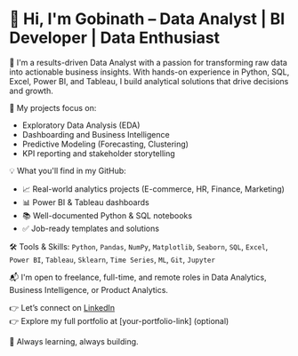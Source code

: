 # 👋 Hi, I'm Gobinath – Data Analyst | BI Developer | Data Enthusiast

🎯 I'm a results-driven Data Analyst with a passion for transforming raw data into actionable business insights. With hands-on experience in Python, SQL, Excel, Power BI, and Tableau, I build analytical solutions that drive decisions and growth.

📌 My projects focus on:
- Exploratory Data Analysis (EDA)
- Dashboarding and Business Intelligence
- Predictive Modeling (Forecasting, Clustering)
- KPI reporting and stakeholder storytelling

💡 What you'll find in my GitHub:
- 📈 Real-world analytics projects (E-commerce, HR, Finance, Marketing)
- 📊 Power BI & Tableau dashboards
- 📚 Well-documented Python & SQL notebooks
- ✅ Job-ready templates and solutions

🛠 Tools & Skills:
`Python`, `Pandas`, `NumPy`, `Matplotlib`, `Seaborn`, `SQL`, `Excel`, `Power BI`, `Tableau`, `Sklearn`, `Time Series`, `ML`, `Git`, `Jupyter`

📬 I'm open to freelance, full-time, and remote roles in Data Analytics, Business Intelligence, or Product Analytics.

👉 Let’s connect on [LinkedIn](https://www.linkedin.com/in/gobinathms/)  
👉 Explore my full portfolio at [your-portfolio-link] (optional)

🚀 Always learning, always building.
